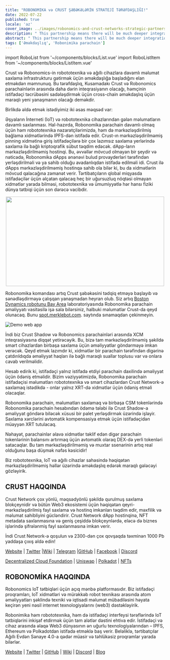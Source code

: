 ```yaml
---
title: "ROBONOMIKA və CRUST ŞƏBƏKƏLƏRİN STRATEJİ TƏRƏFDAŞLIĞI!"
date: 2022-07-22
published: true
locale: 'az'
cover_image: ../images/robonomics-and-crust-networks-strategic-partnership/cover.png
description: " This partnership means there will be much deeper integration between the Crust and Robonomics parachains on Kusama, as well as an interesting new approach for cross-chain collaboration to simplify the user experience."
abstract: " This partnership means there will be much deeper integration between the Crust and Robonomics parachains on Kusama, as well as an interesting new approach for cross-chain collaboration to simplify the user experience."
tags: ['Əməkdaşlıq', 'Robonimika parachain']
---
```


import RoboList from '~/components/blocks/List.vue'
import RoboListItem from '~/components/blocks/ListItem.vue'

Crust və Robonomics-in robototexnika və ağıllı cihazlara davamlı məlumat saxlama infrastrukturu gətirmək üçün əməkdaşlığa başladığını elan etməkdən məmnunuq. Bu tərəfdaşlıq, Kusamadakı Crust və Robonomics parachainlərin arasında daha dərin inteqrasiyanın olacağı, həmçinin istifadəçi təcrübəsini sadələşdirmək üçün cross-chain əməkdaşlıq üçün maraqlı yeni yanaşmanın olacağı deməkdir.

Birlikdə əldə etmək istədiyimiz iki əsas məqsəd var:

<robo-list>
    <robo-list-item>
        Əşyaların İnterneti (IoT) və robototexnika cihazlarından gələn məlumatların davamlı saxlanması. Hal-hazırda, Robonomika parachain davamlı olmaq üçün həm robototexnika nəzarətçilərimizdə, həm də mərkəzləşdirilmiş bağlama xidmətlərində IPFS-dən istifadə edir. Crust-ın mərkəzləşdirilməmiş pinning xidmətinə giriş istifadəçilərə bir çox lazımsız saxlama yerlərində saxlama ilə bağlı kriptoqrafik sübut təqdim edəcək.
    </robo-list-item>
    <robo-list-item>
        dApp-ların mərkəzləşdirilməmiş hostinqi. Bu, əvvəllər mövcud olmayan bir şeydir və nəticədə, Robonomika dApps ənənəvi bulud provayderləri tərəfindən yerləşdirilməli və ya sahib olduğu avadanlıqdan istifadə edilməli idi. Crust ilə dApps mərkəzləşdirilməmiş hostinqə sahib ola bilər ki, bu da xidmətlərin mövcud qalacağına zəmanət verir. Tərtibatçıların qlobal miqyasda istifadəçilər üçün əlçatan qalacaq heç bir uğursuzluq nöqtəsi olmayan xidmətlər yarada bilməsi, robototexnika və ümumiyyətlə hər hansı fiziki dünya tətbiqi üçün son dərəcə vacibdir.
    </robo-list-item>
</robo-list>

<p align="center">
  <img width="500" height="282" src="../images/robonomics-and-crust-networks-strategic-partnership/spot.gif">
</p>

Robonomika komandası artıq Crust şəbəkəsini tədqiq etməyə başlayıb və sənədləşdirməyə çalışqan yanaşmadan heyran olub. Siz artıq [Boston Dynamics robotunu Bay Area](https://spot.merklebot.com) laboratoriyasında Robonomika parachain əməliyyatı vasitəsilə işə sala bilərsiniz, halbuki məlumatlar Crust-da qeyd olunacaq. Bunu [spot.merklebot.com](https://spot.merklebot.com). saytında sınamaqdan çekinmeyin.

![Demo web app](../images/robonomics-and-crust-networks-strategic-partnership/demo.png)

İndi biz Crust Shadow və Robonomics parachainləri arasında XCM inteqrasiyasına diqqət yetirəcəyik. Bu, bizə tam mərkəzləşdirilməmiş şəkildə smart cihazlardan birbaşa saxlama üçün əməliyyatlar göndərməyə imkan verəcək. Qeyd etmək lazımdır ki, xidmətlər bir parachain tərəfindən digərinə çatdırıldıqda əməliyyat haqları ilə bağlı maraqlı suallar toplusu var və onlara cavab verilməlidir.

Hesab edirik ki, istifadəçi yalnız istifadə etdiyi parachain daxilində əməliyyat üçün ödəniş etməlidir. Bizim vəziyyətimizdə, Robonomika parachain istifadəçisi məlumatları robototexnika və smart cihazlardan Crust Network-ə saxlamaq istədikdə - onlar yalnız XRT-də xidmətlər üçün ödəniş etməli olacaqlar.

Robonomika parachain, məlumatları saxlamaq və birbaşa CSM tokenlərində Robonomika parachain hesabından ödəmə tələbi ilə Crust Shadow-a əməliyyat göndərə biləcək xüsusi bir palet yerləşdirmək üzərində işləyir. Saxlama xərclərini avtomatik kompensasiya etmək üçün istifadəçidən müəyyən XRT tutulacaq.

Nəhayət, parachainlər əlavə xidmətlər təklif edən digər parachain tokenlərinin balansını artırmaq üçün avtomatik olaraq DEX-də yerli tokenləri satacaqlar. Bu tam mərkəzləşdirilməmiş və muxtar ssenarinin artıq real olduğunu başa düşmək nəfəs kəsicidir!

Biz robototexnika, IoT və ağıllı cihazlar sahəsində həqiqətən mərkəzləşdirilməmiş həllər üzərində əməkdaşlıq edərək maraqlı gələcəyi gözləyirik.

## CRUST HAQQINDA

Crust Network çox yönlü, məqsədyönlü şəkildə qurulmuş saxlama blokçeynidir və bütün Web3 ekosistemi üçün həqiqətən qeyri-mərkəzləşdirilmiş fayl saxlama və hostinq imkanları təqdim edir, məxfilik və məlumat sahibliyini gücləndirir. Crust Network dApp hostinqinə, NFT metadata saxlanmasına və geniş çeşiddə blokçeynlərdə, eləcə də biznes işlərində şifrələnmiş fayl saxlanmasına imkan verir.

İndi Crust Network-ə qoşulun və 2300-dən çox qovşaqda təxminən 1000 Pb yaddaşa çıxış əldə edin!

[Website](https://crust.network/) | [Twitter](https://twitter.com/CommunityCrust) |[Wiki](https://wiki.crust.network/) | [Telegram](https://t.me/CrustNetwork) |[GitHub](https://github.com/crustio) | [Facebook](https://www.facebook.com/CrustNetwork/) | [Discord](https://discord.gg/wjDDpb5)

[Decentralized Cloud Foundation](https://decloudf.com/) | [Uniswap](https://medium.com/crustnetwork/decentralized-uniswap-interface-hosting-on-ipfs-18a78d1209ac) | [Polkadot](https://dotapps.io/) | [NFTs](https://medium.com/@bluna.io/bluna-future-of-metaverse-b7fc96fcff6a)

## ROBONOMİKA HAQQINDA

Robonomics IoT tətbiqləri üçün açıq mənbə platformasıdır. Biz istifadəçi proqramları, IoT xidmətləri və mürəkkəb robot texnikası arasında atom əməliyyatları şəklində texniki və iqtisadi məlumat mübadiləsini həyata keçirən yeni nəsil internet texnologiyalarını (web3) dəstəkləyirik.

Robonimika həm robototexnika, həm də istifadəçi interfeysi tərəflərində IoT tətbiqlərini inkişaf etdirmək üçün tam alətlər dəstini ehtiva edir. İstifadəçi və cihaz arasında əlaqə Web3 dünyasının ən uğurlu texnologiyalarından – IPFS, Ethereum və Polkadotdan istifadə etməklə baş verir. Beləliklə, tərtibatçılar Ağıllı Evdən Sənaye 4.0-a qədər müasir və təhlükəsiz proqramlar yarada bilərlər.

[Website](https://robonomics.network) | [Twitter](https://twitter.com/AIRA_Robonomics) | [GitHub](https://github.com/airalab/) | [Wiki](https://wiki.robonomics.network/en/) | [Discord](https://discord.gg/PuBEDkTzSx) | [Blog](https://robonomics.network/blog/)
